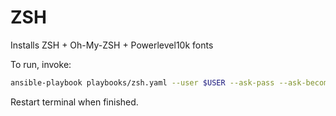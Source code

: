 # ZSH

Installs ZSH + Oh-My-ZSH + Powerlevel10k fonts

To run, invoke:

```bash
ansible-playbook playbooks/zsh.yaml --user $USER --ask-pass --ask-become-pass -i inventory/hosts.ini -v
```

Restart terminal when finished.
